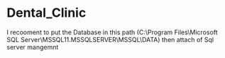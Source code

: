 # Dental_Clinic
I recooment to put the Database in this path (C:\Program Files\Microsoft SQL Server\MSSQL11.MSSQLSERVER\MSSQL\DATA) then attach of Sql server mangemnt 
